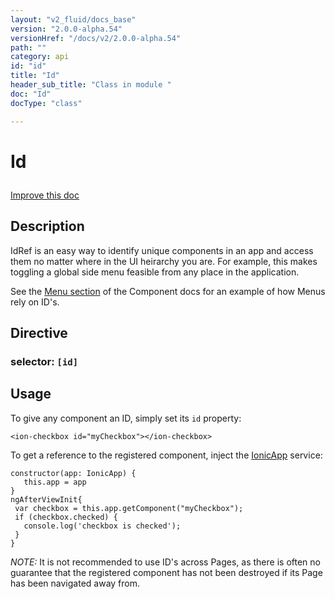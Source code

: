 ```yaml
---
layout: "v2_fluid/docs_base"
version: "2.0.0-alpha.54"
versionHref: "/docs/v2/2.0.0-alpha.54"
path: ""
category: api
id: "id"
title: "Id"
header_sub_title: "Class in module "
doc: "Id"
docType: "class"

---
```










<h1 class="api-title">


Id






</h1>

<a class="improve-v2-docs" href='http://github.com/driftyco/ionic/edit/2.0/ionic/components/app/id.ts#L2'>
Improve this doc
</a>






<!-- description -->
<h2>Description</h2>

<p>IdRef is an easy way to identify unique components in an app and access them
no matter where in the UI heirarchy you are. For example, this makes toggling
a global side menu feasible from any place in the application.</p>
<p>See the <a href="http://ionicframework.com/docs/v2/components/#menus">Menu section</a> of
the Component docs for an example of how Menus rely on ID&#39;s.</p>


<h2>Directive</h2>
<h3>selector: <code>[id]</code></h3>
<!-- @usage tag -->

<h2>Usage</h2>

<p>To give any component an ID, simply set its <code>id</code> property:</p>
<pre><code class="lang-html">&lt;ion-checkbox id=&quot;myCheckbox&quot;&gt;&lt;/ion-checkbox&gt;
</code></pre>
<p>To get a reference to the registered component, inject the <a href="../app/IonicApp/">IonicApp</a>
service:</p>
<pre><code class="lang-ts">constructor(app: IonicApp) {
   this.app = app
}
ngAfterViewInit{
 var checkbox = this.app.getComponent(&quot;myCheckbox&quot;);
 if (checkbox.checked) {
   console.log(&#39;checkbox is checked&#39;);
 }
}
</code></pre>
<p><em>NOTE:</em> It is not recommended to use ID&#39;s across Pages, as there is often no
guarantee that the registered component has not been destroyed if its Page
has been navigated away from.</p>




<!-- @property tags -->


<!-- methods on the class --><!-- related link --><!-- end content block -->


<!-- end body block -->

